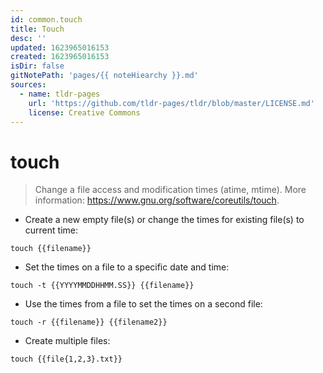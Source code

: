```yaml
---
id: common.touch
title: Touch
desc: ''
updated: 1623965016153
created: 1623965016153
isDir: false
gitNotePath: 'pages/{{ noteHiearchy }}.md'
sources:
  - name: tldr-pages
    url: 'https://github.com/tldr-pages/tldr/blob/master/LICENSE.md'
    license: Creative Commons
---
```

# touch

> Change a file access and modification times (atime, mtime).
> More information: <https://www.gnu.org/software/coreutils/touch>.

- Create a new empty file(s) or change the times for existing file(s) to current time:

`touch {{filename}}`

- Set the times on a file to a specific date and time:

`touch -t {{YYYYMMDDHHMM.SS}} {{filename}}`

- Use the times from a file to set the times on a second file:

`touch -r {{filename}} {{filename2}}`

- Create multiple files:

`touch {{file{1,2,3}.txt}}`

